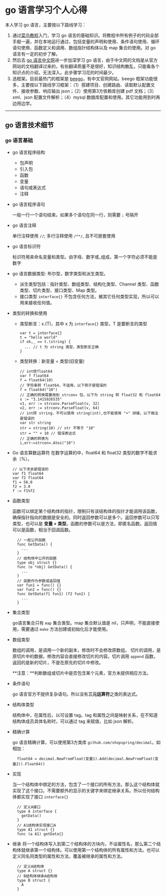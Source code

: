 # go 语言学习个人心得

本人学习 go 语言，主要按以下路线学习：

1. 通过[菜鸟教程](http://www.runoob.com/go/go-tutorial.html)入门，学习 go 语言的基础知识。将教程中所有例子的代码全部手敲一遍，并在本地运行通过，包括变量的声明和使用、条件语句使用、循环语句使用、函数定义和调用、数组指针结构体以及 map 集合的使用。对 go 语言有一定的初步了解。
2. 然后去 [go 语言中文网](http://docscn.studygolang.com/doc/)进一步加深学习 go 语言，由于中文网的文档是从官方网站的文档翻译过来的，有些翻译质量不是很好，知识结构散乱，只能看各个知识点的介绍，无法深入。此步骤学习花的时间最少。
3. 选框架。目前最热门的框架是 [beego](https://beego.me/)，有中文官网网站。beego 框架功能很多，主要按以下路线学习框架：（1）搭建项目、创建路由、读取默认配置文件、接收参数、响应输出 json；（2）使用第3方依赖库创建 pdf 文档；（3）xml、json 配置文件解析；（4）mysql 数据库配置和使用。其它功能用到时再边用边学。

********************************************************************************

## go 语言技术细节

### go 语言基础

* go 语言程序结构
  * 包声明
  * 引入包
  * 函数
  * 变量
  * 语句或表达式
  * 注释

* go 语言程序语句

  一般一行一个语句结束。如果多个语句在同一行，则需要 `;` 号隔开
  
* go 语言注释
  
  单行注释使用 `//`; 多行注释使用 `/**/`, 且不可嵌套使用
  
* go 语言标识符

  标识符用来命名变量和类型。由字母、数字或_组成，第一个字符必须不能是数字
  
* go 语言数据类型: 布尔型，数字类型和派生类型。  
  * 派生类型包括：指针类型、数组类型、结构化类型、Channel 类型、函数类型、切片类型、接口类型、Map 类型。  
  * 接口类型 `interface{}` 不包含任何方法，被其它任何类型实现，所以可以用来接收任何值。  
  
* 类型的转换和使用
  * 类型断言：x.(T)，其中 x 为 `interface{}` 类型，T 是要断言的类型
  
        var t = interface{}
        t = "hello world"
        if ok,_ == t.(string) {
          ... // t 为 string 类型，类型断言正确
        }
    
  * 类型转换：新变量 = 类型(旧变量)
    
        // int转float64
        var f float64
        f = float64(10)
        // 字符串转 float64，不适用，以下例子是错误的
        f = float64("10")
        // 正确的转换需要用到 strconv 包，以下为 string 转 float32 和 float64
        s := "3.1415926535"
        v1, err := strconv.ParseFloat(v, 32)
        v2, err := strconv.ParseFloat(v, 64)
        // int转 string，不可以使用 string(int),也不能使用 "+" 拼接，以下做法是错误的
        var str string
        str = string(10) // str 不等于 "10"
        str = "" + 10 // 错误表达式
        // 正确的转换为
        i,err:=strconv.Atoi("10")
     
* Go 语言算数运算符
  在数字运算的中，float64 和 float32 类型的数字不能求余（%）。
  
      // 以下求余是错误的
      var f1 float64
      var f2 float64
      f1 = 56.0
      f2 = 3.0
      f := f1%f2
  
* 函数类型

  函数可以绑定某个结构体的指针，限制只有该结构体的指针才能调用该函数，确保指针指向的数据是安全的。同时返回参数可以是多个。返回参数可以只写类型，也可以是 **变量 + 类型**。函数的参数可以是方法，即匿名函数。返回值可以是函数，相当于回调函数。
    
        // 一般公开函数
        func GetData() {
          ...
        }
        // 结构体中公开的函数
        type obj struct {}
        func (o *obj) GetData() {
          ...
        }
        // 函数作为参数或返回值
        var fun1 = func() {}
        var fun2 = func() {}
        func GetData(f1 fun1) (f2 fun2) {
          ...
        }
    
* 集合类型

  go语言集合只有 `map` 集合类型。map 集合默认值是 nil，只声明，不能直接使用，需要通过 `make` 方法创建或初始化后才能使用。
  
* 数组类型

  数组的调用，是调用一个新的副本，修改时不会修改原数组。
  切片的调用，是原切片中的数据，修改内容会直接修改切片的内容。切片调用 `append` 函数，返回的是新的切片，不是在原先的切片中修改。
  
  **注意：**判断数组或切片中是否包含某个元素，官方未提供相应方法。
  
* 条件语句

  go 语言官方不提供复杂语句。所以没有**三元运算符**之类的表达式。
  
* 结构体类型

  结构体中，在属性后，以可设置 tag。tag 和属性之间是映射关系，在不知道结构体成员具体名称时，可以通过 tag 来赋值，比如 json 解析。
  
* 精确计算

  go 语言精确计算，可以使用第3方类库 `github.com/shopspring/decimal`。如相加：
     
        float64 = decimal.NewFromFloat(变量1).Add(decimal.NewFromFloat(变量2)).Float64()    
  
* 实现
  
  当一个结构体中绑定的方法，包含了一个接口的所有方法，那么这个结构体就实现了这个接口。不需要额外的显示的关键字来绑定继承关系。所以任何结构体都实现了接口 `interface{}`
     
        // 定义A接口
        type A interface {
          getData()
        }
        // A1结构体实现接口A
        type A1 struct {}
        func (a A1) getData{}
     
* 继承
  将一个结构体写入到第二个结构体的方块内，不设属性名，那么第二个结构体就继承第一个结构体。可以使用第一个结构体的所有属性和方法。也可以定义同名同类型的属性和方法，覆盖被继承的属性和方法。
 
        // 定义A结构体
        type A struct {}
        // B结构体继承A结构体
        type B struct {
          A
        }
     


